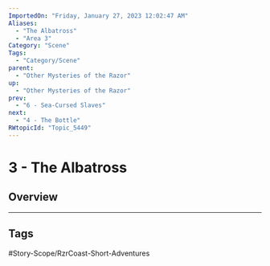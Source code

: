 ```yaml
---
ImportedOn: "Friday, January 27, 2023 12:02:47 AM"
Aliases:
  - "The Albatross"
  - "Area 3"
Category: "Scene"
Tags:
  - "Category/Scene"
parent:
  - "Other Mysteries of the Razor"
up:
  - "Other Mysteries of the Razor"
prev:
  - "6 - Sea-Cursed Slaves"
next:
  - "4 - The Bottle"
RWtopicId: "Topic_5449"
---
```

# 3 - The Albatross
## Overview

---
## Tags
#Story-Scope/RzrCoast-Short-Adventures

